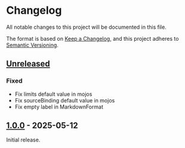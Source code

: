 # Changelog

All notable changes to this project will be documented in this file.

The format is based on [Keep a Changelog](https://keepachangelog.com/en/1.1.0/), and this project adheres
to [Semantic Versioning](https://semver.org/spec/v2.0.0.html).

## [Unreleased]

### Fixed

- Fix limits default value in mojos
- Fix sourceBinding default value in mojos
- Fix empty label in MarkdownFormat

## [1.0.0] - 2025-05-12

Initial release.

[Unreleased]: https://github.com/nbbrd/nbbrd-maven-tools/compare/v1.0.0...HEAD
[1.0.0]: https://github.com/nbbrd/nbbrd-maven-tools/compare/develop...v1.0.0
